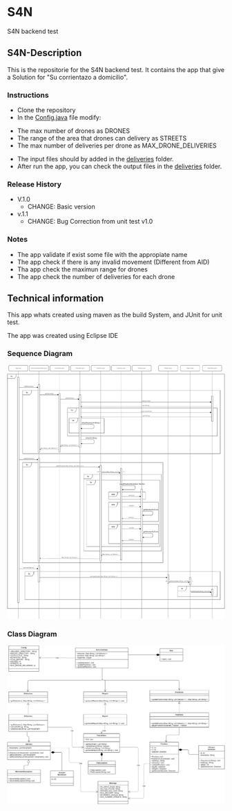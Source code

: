 # S4N
S4N backend test

## S4N-Description

This is the repositorie for the S4N backend test. It contains the app that give a Solution for "Su corrientazo a domicilio".

### Instructions

* Clone the repository
* In the [Config.java](Project/corrientazo/src/main/java/sucorrientazo/utilities/Config.java) file modify:

- The max number of drones as DRONES
- The range of the area that drones can delivery as STREETS
- The max number of deliveries per drone as MAX_DRONE_DELIVERIES

* The input files should by added in the [deliveries](Project/deliveries) folder. 
* After run the app, you can check the output files in the [deliveries](Project/deliveries) folder. 

### Release History

* V.1.0
    * CHANGE: Basic version
* v.1.1
    * CHANGE: Bug Correction from unit test v1.0

### Notes

* The app validate if exist some file with the appropiate name
* The app check if there is any invalid movement (Different from AID)
* Tha app check the maximun range for drones
* The app check the number of deliveries for each drone

## Technical information

This app whats created using maven as the build System, and JUnit for unit test.

The app was created using Eclipse IDE

### Sequence Diagram 

![](Diagrama/SuCorrientazo-sequence.png)

### Class Diagram

![](Diagrama/SuCorrientazo-class.png)

